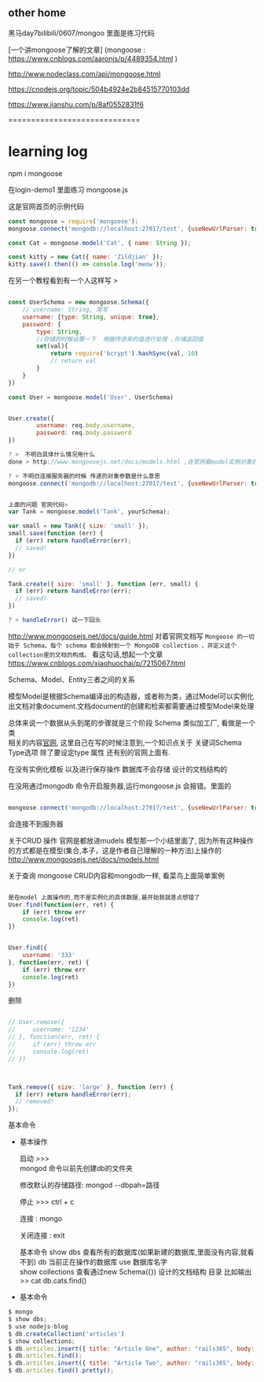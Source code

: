 
## other home

黑马day7bilibili/0607/mongoo 里面是练习代码

[一个讲mongoose了解的文章] (mongoose : https://www.cnblogs.com/aaronjs/p/4489354.html
)


http://www.nodeclass.com/api/mongoose.html

https://cnodejs.org/topic/504b4924e2b84515770103dd

https://www.jianshu.com/p/8af0552831f6


=============================

# learning log

npm i mongoose

在login-demo1 里面练习 mongoose.js

这是官网首页的示例代码
```js 
const mongoose = require('mongoose');
mongoose.connect('mongodb://localhost:27017/test', {useNewUrlParser: true, useUnifiedTopology: true});

const Cat = mongoose.model('Cat', { name: String });

const kitty = new Cat({ name: 'Zildjian' });
kitty.save().then(() => console.log('meow'));

```
在另一个教程看到有一个人这样写 >

```js

const UserSchema = new mongoose.Schema({
    // username: String, 简写
    username: {type: String, unique: true},
    password: {
        type: String,
        //存储的时候设置一下  根据传进来的值进行处理 ,存储返回值
        set(val){   
            return require('bcrypt').hashSync(val, 10)
            // return val
        }
    }
})

const User = mongoose.model('User', UserSchema)


User.create({
        username: req.body.username,
        password: req.body.password
})

? >　不明白具体什么情况用什么
done > http://www.mongoosejs.net/docs/models.html ,在官网看model实例对象的时候看到了 官网给出的两种写法, 效果是一样的。看个人习惯

? > 不明白连接服务器的时候 传递的对象参数是什么意思
mongoose.connect('mongodb://localhost:27017/test', {useNewUrlParser: true, useUnifiedTopology: true});



```

```js
上面的问题 官网代码> 
var Tank = mongoose.model('Tank', yourSchema);

var small = new Tank({ size: 'small' });
small.save(function (err) {
  if (err) return handleError(err);
  // saved!
})

// or

Tank.create({ size: 'small' }, function (err, small) {
  if (err) return handleError(err);
  // saved!
})

? > handleError() 试一下回头

```


http://www.mongoosejs.net/docs/guide.html
对着官网文档写
`Mongoose 的一切始于 Schema。每个 schema 都会映射到一个 MongoDB collection ，并定义这个collection里的文档的构成。`
看这句话,想起一个文章
https://www.cnblogs.com/xiaohuochai/p/7215067.html

Schema、Model、Entity三者之间的关系

模型Model是根据Schema编译出的构造器，或者称为类，通过Model可以实例化出文档对象document.文档document的创建和检索都需要通过模型Model来处理


总体来说一个数据从头到尾的步骤就是三个阶段
Schema 类似加工厂, 看做是一个类  
相关的内容[官网](http://www.mongoosejs.net/docs/schematypes.html),
这里自己在写的时候注意到,一个知识点关于 关键词Schema Type选项
除了要设定type 属性 还有别的官网上面有.




在没有实例化模板 以及进行保存操作 数据库不会存储 设计的文档结构的

在没用通过mongodb 命令开启服务器,运行mongoose.js 会报错。里面的
```js

mongoose.connect('mongodb://localhost:27017/test', {useNewUrlParser: true, useUnifiedTopology: true});

```
会连接不到服务器


关于CRUD 操作 官网是都放进mudels 模型那一个小结里面了, 因为所有这种操作的方式都是在模型(集合,本子，这是作者自己理解的一种方法)上操作的
http://www.mongoosejs.net/docs/models.html


关于查询  mongoose CRUD内容和mongodb一样, 看菜鸟上面简单案例

```js

是在model 上面操作的,而不是实例化的具体数据,最开始我就差点想错了
User.find(function(err, ret) {
    if (err) throw err
    console.log(ret)
})


User.find({
    username: '333'
}, function(err, ret) {
    if (err) throw err
    console.log(ret)
})

```


删除
```js

// User.remove({
//     username: '1234'
// }, function(err, ret) {
//     if (err) throw err
//     console.log(ret)
// })



Tank.remove({ size: 'large' }, function (err) {
  if (err) return handleError(err);
  // removed!
});
```







基本命令

- 基本操作

  启动 >>>  
  mongod  命令以前先创建db的文件夹   

  修改默认的存储路径:
  mongod --dbpah=路径

  停止 >>>
  ctrl + c

  连接 : 
  mongo 

  关闭连接 : 
  exit

  基本命令
    show dbs    查看所有的数据库(如果新建的数据库,里面没有内容,就看不到)
    db    当前正在操作的数据库
    use 数据库名字    
    show collections 查看通过new Schema({}) 设计的文档结构 目录 比如输出>> cat
    db.cats.find()



- 基本命令
```js
$ mongo
$ show dbs;
$ use nodejs-blog
$ db.createCollection('articles')
$ show collections;
$ db.articles.insert({ title: "Article One", author: "rails365", body: "This is article one" });
$ db.articles.find();
$ db.articles.insert({ title: "Article Two", author: "rails365", body: "This is article two" });
$ db.articles.find().pretty();
```



